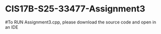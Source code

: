 # CIS17B-S25-33477-Assignment3
#To RUN Assignment3.cpp, please download the source code and open in an IDE

